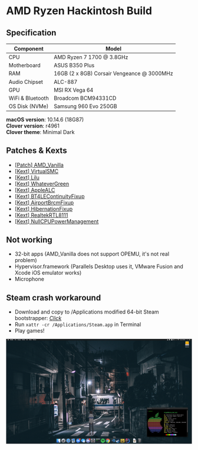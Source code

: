 # AMD Ryzen Hackintosh Build

## Specification
| **Component** | **Model** |
| ------------- | --------- |
| CPU | AMD Ryzen 7 1700 @ 3.8GHz |
| Motherboard | ASUS B350 Plus |
| RAM | 16GB (2 x 8GB) Corsair Vengeance @ 3000MHz |
| Audio Chipset | ALC-887 |
| GPU | MSI RX Vega 64 |
| WiFi & Bluetooth | Broadcom BCM94331CD |
| OS Disk (NVMe) | Samsung 960 Evo 250GB |

**macOS version**: 10.14.6 (18G87)  
**Clover version**: r4961  
**Clover theme**: Minimal Dark  

## Patches & Kexts
 - [[Patch] AMD_Vanilla](https://github.com/AMD-OSX/AMD_Vanilla)
 - [[Kext] VirtualSMC](https://github.com/acidanthera/VirtualSMC)
 - [[Kext] Lilu](https://github.com/acidanthera/Lilu)
 - [[Kext] WhateverGreen](https://github.com/acidanthera/WhateverGreen)
 - [[Kext] AppleALC](https://github.com/acidanthera/AppleALC)
 - [[Kext] BT4LEContinuityFixup](https://github.com/acidanthera/BT4LEContiunityFixup)
 - [[Kext] AirportBrcmFixup](https://github.com/acidanthera/AirportBrcmFixup)
 - [[Kext] HibernationFixup](https://github.com/acidanthera/HibernationFixup)
 - [[Kext] RealtekRTL8111](https://bitbucket.org/RehabMan/os-x-realtek-network/downloads/)
 - [[Kext] NullCPUPowerManagement](https://www.tonymacx86.com/resources/nullcpupowermanagement.268/)  

## Not working
 - 32-bit apps (AMD_Vanilla does not support OPEMU, it's not real problem)
 - Hypervisor.framework (Parallels Desktop uses it, VMware Fusion and Xcode iOS emulator works)
 - Microphone

## Steam crash workaround
 - Download and copy to /Applications modified 64-bit Steam bootstrapper: [*Click*](/Steam_64bit.zip?raw=true)  
 - Run `xattr -cr /Applications/Steam.app` in Terminal  
 - Play games!  

![Screenshot](/screenshot.png?raw=true)
